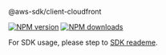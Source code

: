 @aws-sdk/client-cloudfront

[![NPM version](https://img.shields.io/npm/v/@aws-sdk/client-cloudfront/beta.svg)](https://www.npmjs.com/package/@aws-sdk/client-cloudfront)
[![NPM downloads](https://img.shields.io/npm/dm/@aws-sdk/client-cloudfront.svg)](https://www.npmjs.com/package/@aws-sdk/client-cloudfront)

For SDK usage, please step to [SDK reademe](https://github.com/aws/aws-sdk-js-v3).
